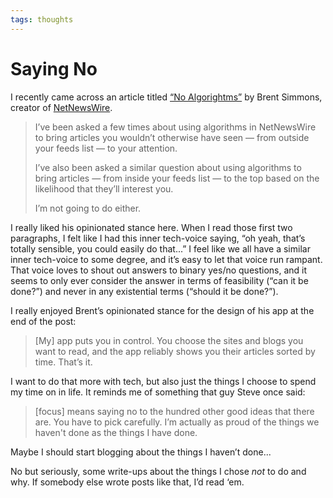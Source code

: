 ```yaml
---
tags: thoughts
---
```


# Saying No

I recently came across an article titled [“No Algorightms”](https://inessential.com/2019/07/02/no_algorithms) by Brent Simmons, creator of [NetNewsWire](https://ranchero.com/netnewswire/).

> I’ve been asked a few times about using algorithms in NetNewsWire to bring articles you wouldn’t otherwise have seen — from outside your feeds list — to your attention.
>
> I’ve also been asked a similar question about using algorithms to bring articles — from inside your feeds list — to the top based on the likelihood that they’ll interest you.
>
> I’m not going to do either.

I really liked his opinionated stance here. When I read those first two paragraphs, I felt like I had this inner tech-voice saying, “oh yeah, that’s totally sensible, you could easily do that...” I feel like we all have a similar inner tech-voice to some degree, and it’s easy to let that voice run rampant. That voice loves to shout out answers to binary yes/no questions, and it seems to only ever consider the answer in terms of feasibility (“can it be done?”) and never in any existential terms (“should it be done?”).

I really enjoyed Brent’s opinionated stance for the design of his app at the end of the post:

> [My] app puts you in control. You choose the sites and blogs you want to read, and the app reliably shows you their articles sorted by time. That’s it.

I want to do that more with tech, but also just the things I choose to spend my time on in life. It reminds me of something that guy Steve once said:

> [focus] means saying no to the hundred other good ideas that there are. You have to pick carefully. I’m actually as proud of the things we haven't done as the things I have done.

Maybe I should start blogging about the things I haven’t done...

No but seriously, some write-ups about the things I chose _not_ to do and why. If somebody else wrote posts like that, I’d read ‘em.
